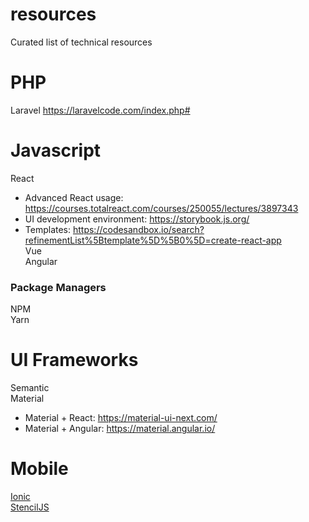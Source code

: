 # resources
Curated list of technical resources


# PHP

Laravel
https://laravelcode.com/index.php#

# Javascript 

React
* Advanced React usage: https://courses.totalreact.com/courses/250055/lectures/3897343
* UI development environment: https://storybook.js.org/
* Templates: https://codesandbox.io/search?refinementList%5Btemplate%5D%5B0%5D=create-react-app  
Vue  
Angular

### Package Managers
NPM  
Yarn

# UI Frameworks
Semantic  
Material
* Material + React: https://material-ui-next.com/
* Material + Angular: https://material.angular.io/

# Mobile
[Ionic](https://ionicframework.com/)  
[StencilJS](https://stenciljs.com)

